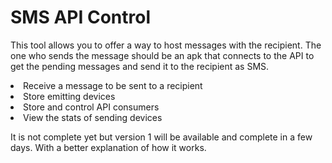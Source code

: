
<h1> SMS API Control </h1>

<p>

This tool allows you to offer a way to host messages with the recipient. The one who sends the message should be an apk that connects to the API to get the pending messages and send it to the recipient as SMS.

</p>

<p>

<li> Receive a message to be sent to a recipient </li>
<li> Store emitting devices </li>
<li> Store and control API consumers </li>
<li> View the stats of sending devices </li>

</p>

<p>

It is not complete yet but version 1 will be available and complete in a few days. With a better explanation of how it works.

</p>

